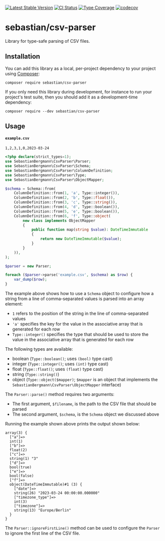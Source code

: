 [![Latest Stable Version](https://poser.pugx.org/sebastian/csv-parser/v/stable.png)](https://packagist.org/packages/sebastian/csv-parser)
[![CI Status](https://github.com/sebastianbergmann/csv-parser/workflows/CI/badge.svg)](https://github.com/sebastianbergmann/csv-parser/actions)
[![Type Coverage](https://shepherd.dev/github/sebastianbergmann/csv-parser/coverage.svg)](https://shepherd.dev/github/sebastianbergmann/csv-parser)
[![codecov](https://codecov.io/gh/sebastianbergmann/csv-parser/branch/main/graph/badge.svg)](https://codecov.io/gh/sebastianbergmann/csv-parser)

# sebastian/csv-parser

Library for type-safe parsing of CSV files.

## Installation

You can add this library as a local, per-project dependency to your project using [Composer](https://getcomposer.org/):

```
composer require sebastian/csv-parser
```

If you only need this library during development, for instance to run your project's test suite, then you should add it as a development-time dependency:

```
composer require --dev sebastian/csv-parser
```

## Usage

#### `example.csv`

```csv
1,2,3,1,0,2023-03-24
```

```php
<?php declare(strict_types=1);
use SebastianBergmann\CsvParser\Parser;
use SebastianBergmann\CsvParser\Schema;
use SebastianBergmann\CsvParser\ColumnDefinition;
use SebastianBergmann\CsvParser\Type;
use SebastianBergmann\CsvParser\ObjectMapper;

$schema = Schema::from(
    ColumnDefinition::from(1, 'a', Type::integer()),
    ColumnDefinition::from(2, 'b', Type::float()),
    ColumnDefinition::from(3, 'c', Type::string()),
    ColumnDefinition::from(4, 'd', Type::boolean()),
    ColumnDefinition::from(5, 'e', Type::boolean()),
    ColumnDefinition::from(6, 'f', Type::object(
        new class implements ObjectMapper
        {
            public function map(string $value): DateTimeImmutable
            {
                return new DateTimeImmutable($value);
            }
        }
    )),
);

$parser = new Parser;

foreach ($parser->parse('example.csv', $schema) as $row) {
    var_dump($row);
}
```

The example above shows how to use a `Schema` object to configure how a string from a line of comma-separated values is parsed into an array element:

* `1` refers to the position of the string in the line of comma-separated values
* `'a'` specifies the key for the value in the associative array that is generated for each row
* `Type::integer()` specifies the type that should be used to store the value in the associative array that is generated for each row

The following types are available:

* boolean (`Type::boolean()`; uses `(bool)` type cast)
* integer (`Type::integer()`; uses `(int)` type cast)
* float (`Type::float()`; uses `(float)` type cast)
* string (`Type::string()`)
* object (`Type::object($mapper)`; `$mapper` is an object that implements the `SebastianBergmann\CsvParser\ObjectMapper` interface)

The `Parser::parse()` method requires two arguments:

* The first argument, `$filename`, is the path to the CSV file that should be parsed
* The second argument, `$schema`, is the `Schema` object we discussed above

Running the example shown above prints the output shown below:

```
array(3) {
  ["a"]=>
  int(1)
  ["b"]=>
  float(2)
  ["c"]=>
  string(1) "3"
  ["d"]=>
  bool(true)
  ["e"]=>
  bool(false)
  ["f"]=>
  object(DateTimeImmutable)#1 (3) {
    ["date"]=>
    string(26) "2023-03-24 00:00:00.000000"
    ["timezone_type"]=>
    int(3)
    ["timezone"]=>
    string(13) "Europe/Berlin"
  }
}
```

The `Parser::ignoreFirstLine()` method can be used to configure the `Parser` to ignore the first line of the CSV file.
